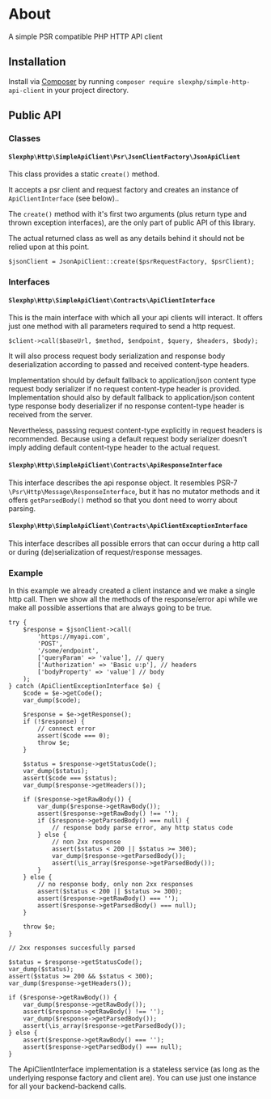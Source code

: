 # About

A simple PSR compatible PHP HTTP API client

## Installation

Install via [Composer](https://getcomposer.org/) by running `composer require slexphp/simple-http-api-client` in your project directory.

## Public API

### Classes

#### `Slexphp\Http\SimpleApiClient\Psr\JsonClientFactory\JsonApiClient`

This class provides a static `create()` method.

It accepts a psr client and request factory and creates an instance of `ApiClientInterface` (see below)..

The `create()` method with it's first two arguments (plus return type and thrown exception interfaces),
are the only part of public API of this library.

The actual returned class as well as any details behind it should not be relied upon at this point.

```
$jsonClient = JsonApiClient::create($psrRequestFactory, $psrClient);
```

### Interfaces

#### `Slexphp\Http\SimpleApiClient\Contracts\ApiClientInterface`

This is the main interface with which all your api clients will interact. 
It offers just one method with all parameters required to send a http request.

```
$client->call($baseUrl, $method, $endpoint, $query, $headers, $body);
```

It will also process request body serialization and response body deserialization
according to passed and received content-type headers.

Implementation should by default fallback to application/json content type 
request body serializer if no request content-type header is provided.
Implementation should also by default fallback to application/json content type
response body deserializer if no response content-type header is received from the server.

Nevertheless, passsing request content-type explicitly in request headers is recommended.
Because using a default request body serializer doesn't imply adding default content-type
header to the actual request.

#### `Slexphp\Http\SimpleApiClient\Contracts\ApiResponseInterface`

This interface describes the api response object.
It resembles PSR-7 `\Psr\Http\Message\ResponseInterface`, but it has no mutator methods
and it offers `getParsedBody()` method so that you dont need to worry about parsing.

#### `Slexphp\Http\SimpleApiClient\Contracts\ApiClientExceptionInterface`

This interface describes all possible errors that can occur during a http call
or during (de)serialization of request/response messages.

### Example

In this example we already created a client instance and we make a single http call.
Then we show all the methods of the response/error api while we 
make all possible assertions that are always going to be true. 

```
try {
    $response = $jsonClient->call(
        'https://myapi.com',
        'POST',
        '/some/endpoint',
        ['queryParam' => 'value'], // query
        ['Authorization' => 'Basic u:p'], // headers
        ['bodyProperty' => 'value'] // body
    );
} catch (ApiClientExceptionInterface $e) {
    $code = $e->getCode();
    var_dump($code);
    
    $response = $e->getResponse();
    if (!$response) {
        // connect error
        assert($code === 0);
        throw $e;
    }
    
    $status = $response->getStatusCode();
    var_dump($status);
    assert($code === $status);
    var_dump($response->getHeaders());
    
    if ($response->getRawBody()) {
        var_dump($response->getRawBody());
        assert($response->getRawBody() !== '');
        if ($response->getParsedBody() === null) {
            // response body parse error, any http status code
        } else {
            // non 2xx response
            assert($status < 200 || $status >= 300);
            var_dump($response->getParsedBody());
            assert(\is_array($response->getParsedBody());
        }
    } else {
        // no response body, only non 2xx responses
        assert($status < 200 || $status >= 300);
        assert($response->getRawBody() === '');
        assert($response->getParsedBody() === null);        
    }
    
    throw $e;
}

// 2xx responses succesfully parsed

$status = $response->getStatusCode();
var_dump($status);
assert($status >= 200 && $status < 300);
var_dump($response->getHeaders());

if ($response->getRawBody()) {
    var_dump($response->getRawBody());
    assert($response->getRawBody() !== '');
    var_dump($response->getParsedBody());
    assert(\is_array($response->getParsedBody());
} else {
    assert($response->getRawBody() === '');
    assert($response->getParsedBody() === null);        
}
```

The ApiClientInterface implementation is a stateless service (as long as the underlying response factory and client are).
You can use just one instance for all your backend-backend calls.
